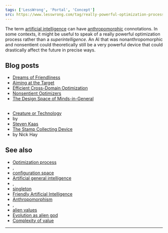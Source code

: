 ```yaml
---
tags: ['LessWrong', 'Portal', 'Concept']
src: https://www.lesswrong.com/tag/really-powerful-optimization-process
---
```


The term [artificial intelligence](https://www.lesswrong.com/tag/artificial-general-intelligence) can have [anthropomorphic](https://www.lesswrong.com/tag/anthropomorphism) connotations. In some contexts, it might be useful to speak of a really powerful optimization process rather than a *superintelligence*. An AI that was nonanthropomorphic and nonsentient could theoretically still be a very powerful device that could drastically affect the future in precise ways.

## Blog posts
- [Dreams of Friendliness](http://lesswrong.com/lw/tj/dreams_of_friendliness/)
- [Aiming at the Target](http://lesswrong.com/lw/v9/aiming_at_the_target/)
- [Efficient Cross-Domain Optimization](http://lesswrong.com/lw/vb/efficient_crossdomain_optimization/)
- [Nonsentient Optimizers](http://lesswrong.com/lw/x5/nonsentient_optimizers/)
- [The Design Space of Minds-in-General](http://lesswrong.com/lw/rm/the_design_space_of_mindsingeneral/)

## 
- [Creature or Technology](http://www.acceleratingfuture.com/steven/?p=227)
-  by 
- [Steven Kaas](https://www.lesswrong.com/tag/steven-kaas)
- [The Stamp Collecting Device](http://intelligence.org/blog/2007/06/11/the-stamp-collecting-device/)
-  by Nick Hay

## See also
- [Optimization process](https://www.lesswrong.com/tag/optimization)
- , 
- [configuration space](https://www.lesswrong.com/tag/configuration-space)
- [Artificial general intelligence](https://www.lesswrong.com/tag/artificial-general-intelligence)
- , 
- [singleton](https://www.lesswrong.com/tag/singleton)
- [Friendly Artificial Intelligence](https://www.lesswrong.com/tag/friendly-artificial-intelligence)
- [Anthropomorphism](https://www.lesswrong.com/tag/anthropomorphism)
- , 
- [alien values](https://www.lesswrong.com/tag/alien-values)
- [Evolution as alien god](https://www.lesswrong.com/tag/evolution-as-alien-god)
- [Complexity of value](https://www.lesswrong.com/tag/complexity-of-value)



---

